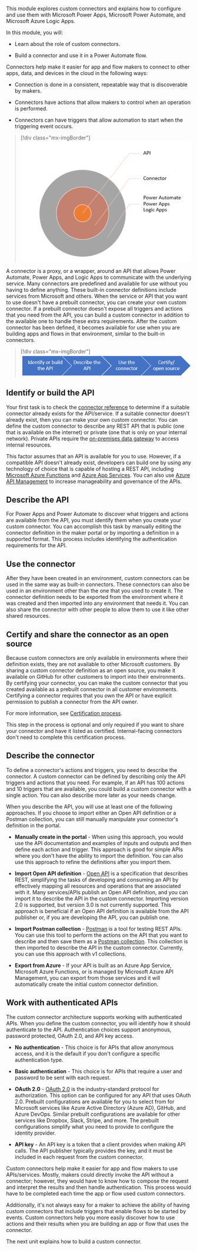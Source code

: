 This module explores custom connectors and explains how to configure and use them with Microsoft Power Apps, Microsoft Power Automate, and Microsoft Azure Logic Apps.

In this module, you will:

- Learn about the role of custom connectors.

- Build a connector and use it in a Power Automate flow.

Connectors help make it easier for app and flow makers to connect to other apps, data, and devices in the cloud in the following ways:

- Connection is done in a consistent, repeatable way that is discoverable by makers.

- Connectors have actions that allow makers to control when an operation is performed.

- Connectors can have triggers that allow automation to start when the triggering event occurs.

> [!div class="mx-imgBorder"]
> [![Diagram with API at the center, surrounded by connector and then Power Automate, Power Apps, and Logic Apps.](../media/target.png)](../media/target.png#lightbox)

A connector is a proxy, or a wrapper, around an API that allows Power Automate, Power Apps, and Logic Apps to communicate with the underlying service. Many connectors are predefined and available for use without you having to define anything. These built-in connector definitions include services from Microsoft and others. When the service or API that you want to use doesn't have a prebuilt connector, you can create your own custom connector. If a prebuilt connector doesn't expose all triggers and actions that you need from the API, you can build a custom connector in addition to the available one to handle these extra requirements. After the custom connector has been defined, it becomes available for use when you are building apps and flows in that environment, similar to the built-in connectors.

> [!div class="mx-imgBorder"]
> [![High-level process is Identify or build API, Describe API, Use connector, and Certify open source.](../media/process.png)](../media/process.png#lightbox)

## Identify or build the API

Your first task is to check the [connector reference](https://docs.microsoft.com/connectors/connector-reference/?azure-portal=true) to determine if a suitable connector already exists for the API/service. If a suitable connector doesn't already exist, then you can make your own custom connector. You can define the custom connector to describe any REST API that is public (one that is available on the internet) or private (one that is only on your internal network). Private APIs require the [on-premises data gateway](https://docs.microsoft.com/power-automate/gateway-reference/?azure-portal=true) to access internal resources.

This factor assumes that an API is available for you to use. However, if a compatible API doesn't already exist, developers can build one by using any technology of choice that is capable of hosting a REST API, including [Microsoft Azure Functions](https://azure.microsoft.com/services/functions/?azure-portal=true) and [Azure App Services](https://azure.microsoft.com/services/app-service/api/?azure-portal=true). You can also use [Azure API Management](https://aka.ms/apimrocks/?azure-portal=true) to increase manageability and governance of the APIs.

## Describe the API

For Power Apps and Power Automate to discover what triggers and actions are available from the API, you must identify them when you create your custom connector. You can accomplish this task by manually editing the connector definition in the maker portal or by importing a definition in a supported format. This process includes identifying the authentication requirements for the API.

## Use the connector

After they have been created in an environment, custom connectors can be used in the same way as built-in connectors. These connectors can also be used in an environment other than the one that you used to create it. The connector definition needs to be exported from the environment where it was created and then imported into any environment that needs it. You can also share the connector with other people to allow them to use it like other shared resources.

## Certify and share the connector as an open source

Because custom connectors are only available in environments where their definition exists, they are not available to other Microsoft customers. By sharing a custom connector definition as an open source, you make it available on GitHub for other customers to import into their environments. By certifying your connector, you can make the custom connector that you created available as a prebuilt connector in all customer environments. Certifying a connector requires that you own the API or have explicit permission to publish a connector from the API owner.

For more information, see [Certification process](/connectors/custom-connectors/certification-submission/?azure-portal=true).

This step in the process is optional and only required if you want to share your connector and have it listed as certified. Internal-facing connectors don't need to complete this certification process.

## Describe the connector

To define a connector's actions and triggers, you need to describe the connector. A custom connector can be defined by describing only the API triggers and actions that you need. For example, if an API has 100 actions and 10 triggers that are available, you could build a custom connector with a single action. You can also describe more later as your needs change.

When you describe the API, you will use at least one of the following approaches. If you choose to import either an Open API definition or a Postman collection, you can still manually manipulate your connector's definition in the portal.

- **Manually create in the portal** - When using this approach, you would use the API documentation and examples of inputs and outputs and then define each action and trigger. This approach is good for simple APIs where you don't have the ability to import the definition. You can also use this approach to refine the definitions after you import them.

- **Import Open API definition** - [Open API](https://swagger.io/resources/open-api/?azure-portal=true) is a specification that describes REST, simplifying the tasks of developing and consuming an API by effectively mapping all resources and operations that are associated with it. Many services/APIs publish an Open API definition, and you can import it to describe the API in the custom connector. Importing version 2.0 is supported, but version 3.0 is not currently supported. This approach is beneficial if an Open API definition is available from the API publisher or, if you are developing the API, you can publish one.

- **Import Postman collection** - [Postman](https://www.postman.com/downloads/?azure-portal=true) is a tool for testing REST APIs. You can use this tool to perform the actions on the API that you want to describe and then save them as a [Postman collection](https://docs.microsoft.com/connectors/custom-connectors/create-postman-collection/?azure-portal=true). This collection is then imported to describe the API in the custom connector. Currently, you can use this approach with v1 collections.

- **Export from Azure** - If your API is built as an Azure App Service, Microsoft Azure Functions, or is managed by Microsoft Azure API Management, you can export from those services and it will automatically create the initial custom connector definition.

## Work with authenticated APIs

The custom connector architecture supports working with authenticated APIs. When you define the custom connector, you will identify how it should authenticate to the API. Authentication choices support anonymous, password protected, OAuth 2.0, and API key access.

- **No authentication** - This choice is for APIs that allow anonymous access, and it is the default if you don't configure a specific authentication type.

- **Basic authentication** - This choice is for APIs that require a user and password to be sent with each request.

- **OAuth 2.0** - [OAuth 2.0](https://oauth.net/2/?azure-portal=true) is the industry-standard protocol for authorization. This option can be configured for any API that uses OAuth 2.0. Prebuilt configurations are available for you to select from for Microsoft services like Azure Active Directory (Azure AD), GitHub, and Azure DevOps. Similar prebuilt configurations are available for other services like Dropbox, Slack, Stripe, and more. The prebuilt configurations simplify what you need to provide to configure the identity provider.

- **API key** - An API key is a token that a client provides when making API calls. The API publisher typically provides the key, and it must be included in each request from the custom connector.

Custom connectors help make it easier for app and flow makers to use APIs/services. Mostly, makers could directly invoke the API without a connector; however, they would have to know how to compose the request and interpret the results and then handle authentication. This process would have to be completed each time the app or flow used custom connectors.

Additionally, it's not always easy for a maker to achieve the ability of having custom connectors that include triggers that enable flows to be started by events. Custom connectors help you more easily discover how to use actions and their results when you are building an app or flow that uses the connector.

The next unit explains how to build a custom connector.

